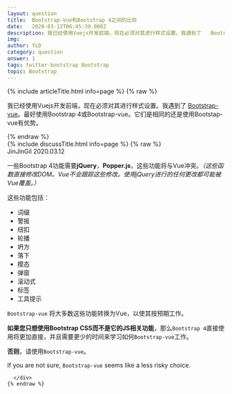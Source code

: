 ```yaml
---
layout: question
title:  Bootstrap-Vue和Bootstrap 4之间的比较
date:   2020-03-12T06:45:39.000Z
description: 我已经使用Vuejs开发前端，现在必须对其进行样式设置。我遇到了   Bootstrap-vue。最好使用Bootstrap 4或Bootstrap-vu...
img: 
author: YLD
category: question
answer: 1
tags: twitter-bootstrap Bootstrap
topic: Bootstrap
---
```

<div class="article-root">
  <div class="article">
    {% include articleTitle.html info=page %}
    {% raw %}
    <div class="article-content"><p><font style="vertical-align: inherit;"><font style="vertical-align: inherit;">我已经使用Vuejs开发前端，现在必须对其进行样式设置。</font><font style="vertical-align: inherit;">我遇到了   </font></font><a href="https://bootstrap-vue.js.org/docs/" rel="noreferrer"><font style="vertical-align: inherit;"><font style="vertical-align: inherit;">Bootstrap-vue</font></font></a><font style="vertical-align: inherit;"><font style="vertical-align: inherit;">。</font><font style="vertical-align: inherit;">最好使用Bootstrap 4或Bootstrap-vue。</font><font style="vertical-align: inherit;">它们是相同的还是使用Bootstap-vue有优势。</font></font></p></div>
    {% endraw %}
  </div>

  <div class="discuss-wrapper">
    {% include discussTitle.html info=page %}
    {% raw %}
    <div class="discuss-item">
        <div class="discuss-parent">
          <div class="discuss-meta">
            <span class="discuss-user">JinJinGil</span>
            <span class="discuss-time">2020.03.12</span>
          </div>
          <div class="discuss-comment"><p><font style="vertical-align: inherit;"><font style="vertical-align: inherit;">一些Bootstrap 4功能需要</font></font><strong><font style="vertical-align: inherit;"><font style="vertical-align: inherit;">jQuery</font></font></strong><font style="vertical-align: inherit;"><font style="vertical-align: inherit;">，</font></font><strong><font style="vertical-align: inherit;"><font style="vertical-align: inherit;">Popper.js</font></font></strong><font style="vertical-align: inherit;"><font style="vertical-align: inherit;">，这些功能将与Vue冲突。</font></font><em><font style="vertical-align: inherit;"><font style="vertical-align: inherit;">（这些函数直接修改DOM。Vue不会跟踪这些修改。使用jQuery进行的任何更改都可能被Vue覆盖。）</font></font></em></p>

<p><font style="vertical-align: inherit;"><font style="vertical-align: inherit;">这些功能包括：</font></font></p>

<ul>
<li><font style="vertical-align: inherit;"><font style="vertical-align: inherit;">词缀</font></font></li>
<li><font style="vertical-align: inherit;"><font style="vertical-align: inherit;">警报</font></font></li>
<li><font style="vertical-align: inherit;"><font style="vertical-align: inherit;">纽扣</font></font></li>
<li><font style="vertical-align: inherit;"><font style="vertical-align: inherit;">轮播</font></font></li>
<li><font style="vertical-align: inherit;"><font style="vertical-align: inherit;">坍方</font></font></li>
<li><font style="vertical-align: inherit;"><font style="vertical-align: inherit;">落下</font></font></li>
<li><font style="vertical-align: inherit;"><font style="vertical-align: inherit;">模态</font></font></li>
<li><font style="vertical-align: inherit;"><font style="vertical-align: inherit;">弹窗</font></font></li>
<li><font style="vertical-align: inherit;"><font style="vertical-align: inherit;">滚动式</font></font></li>
<li><font style="vertical-align: inherit;"><font style="vertical-align: inherit;">标签</font></font></li>
<li><font style="vertical-align: inherit;"><font style="vertical-align: inherit;">工具提示</font></font></li>
</ul>

<p><code>Bootstrap-vue</code><font style="vertical-align: inherit;"><font style="vertical-align: inherit;"> 将大多数这些功能转换为Vue，以使其按预期工作。</font></font></p>

<p><strong><font style="vertical-align: inherit;"><font style="vertical-align: inherit;">如果您只想使用Bootstrap CSS而不是它的JS相关功能</font></font></strong><font style="vertical-align: inherit;"><font style="vertical-align: inherit;">，那么</font></font><code>Bootstrap 4</code><font style="vertical-align: inherit;"><font style="vertical-align: inherit;">直接</font><font style="vertical-align: inherit;">使用</font><font style="vertical-align: inherit;">将更加直接，并且需要更少的时间来学习如何</font></font><code>Bootstrap-vue</code><font style="vertical-align: inherit;"><font style="vertical-align: inherit;">工作。</font></font></p>

<p><strong><font style="vertical-align: inherit;"><font style="vertical-align: inherit;">否则</font></font></strong><font style="vertical-align: inherit;"><font style="vertical-align: inherit;">，请使用</font></font><code>Bootstrap-vue</code><font style="vertical-align: inherit;"><font style="vertical-align: inherit;">。</font></font></p>

<p>If you are not sure, <code>Bootstrap-vue</code> seems like a less risky choice.</p></div>
        </div>
        
      </div>
    {% endraw %}
  </div>
<div>
